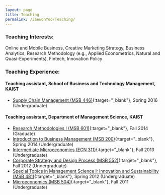 ```yaml
---
layout: page
title: Teaching
permalink: /JaewonYoo/Teaching/
---
```


### Teaching Interests:
Online and Mobile Business, Creative Marketing Strategy, Business Analytics, Research Methodology (e.g., Applied Econometrics, Natural and Quasi-Experiments), Fintech, Innovation Policy

### Teaching Experience:
#### Teaching assistant, School of Business and Technology Management, KAIST
* [Supply Chain Management (MSB 446)](http://bulletin.kaist.ac.kr/html/en/?year=2016&id=en20161421&file=E){:target="_blank"}, Spring 2016 (Undergraduate)

#### Teaching assistant, Department of Management Science, KAIST
* [Research Methodologies I (MSB 601)](http://bulletin.kaist.ac.kr/html/en/?year=2014&id=en20141403&file=E){:target="_blank"}, Fall 2014 (Graduate)
* [Introduction to Business Management (MSB 200)](http://bulletin.kaist.ac.kr/html/en/?year=2014&id=en20141403&file=E){:target="_blank"}, Spring 2014 (Undergraduate)
* [Intermediate Microeconomics (ECN 311)](http://bulletin.kaist.ac.kr/html/en/?year=2014&id=en20141407&file=E){:target="_blank"}, Fall 2013 (Undergraduate)
* [Corporate Strategy and Design Process (MSB 552)](http://bulletin.kaist.ac.kr/html/en/?year=2012&id=en20121501&file=E){:target="_blank"}, Fall 2012 (Undergraduate)
* [Special Topics in Management Science I: Innovation and Sustainability (MSB 481)](http://bulletin.kaist.ac.kr/html/en/?year=2012&id=en20121501&file=E){:target="_blank"}, Spring 2012 (Undergraduate)
* [Microeconomics (MSB 504)](http://bulletin.kaist.ac.kr/html/en/?year=2012&id=en20121501&file=E){:target="_blank"}, Fall 2011 (Undergraduate)
